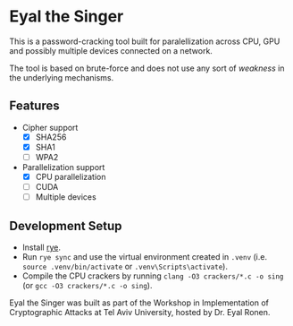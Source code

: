 # Eyal the Singer

This is a password-cracking tool built for paralellization across CPU, GPU and possibly multiple devices connected on a network.

The tool is based on brute-force and does not use any sort of _weakness_ in the underlying mechanisms.

## Features

-   Cipher support
    -   [x] SHA256
    -   [x] SHA1
    -   [ ] WPA2
-   Parallelization support
    -   [x] CPU parallelization
    -   [ ] CUDA
    -   [ ] Multiple devices

## Development Setup

-   Install [rye](https://rye.astral.sh/).
-   Run `rye sync` and use the virtual environment created in `.venv` (i.e. `source .venv/bin/activate` or `.venv\Scripts\activate`).
-   Compile the CPU crackers by running `clang -O3 crackers/*.c -o sing` (or `gcc -O3 crackers/*.c -o sing`).

Eyal the Singer was built as part of the Workshop in Implementation of Cryptographic Attacks at Tel Aviv University, hosted by Dr. Eyal Ronen.
